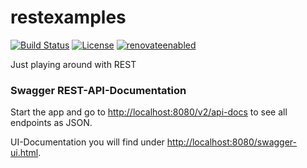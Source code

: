 # restexamples

[![Build Status](https://github.com/jonashackt/restexamples/workflows/build/badge.svg)](https://github.com/jonashackt/restexamples/actions)
[![License](http://img.shields.io/:license-mit-blue.svg)](https://github.com/jonashackt/restexamples/blob/master/LICENSE)
[![renovateenabled](https://img.shields.io/badge/renovate-enabled-yellow)](https://renovatebot.com)

Just playing around with REST

### Swagger REST-API-Documentation

Start the app and go to [http://localhost:8080/v2/api-docs](http://localhost:8080/v2/api-docs) to see all endpoints as JSON.

UI-Documentation you will find under [http://localhost:8080/swagger-ui.html](http://localhost:8080/swagger-ui.html).